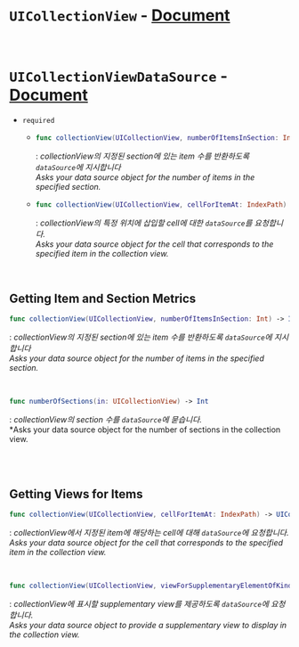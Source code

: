 # `UICollectionView` - [Document](https://developer.apple.com/documentation/uikit/uicollectionview)


<br>


# `UICollectionViewDataSource` - [Document](https://developer.apple.com/documentation/uikit/uicollectionviewdatasource)

- `required` 
    -   ```swift
        func collectionView(UICollectionView, numberOfItemsInSection: Int) -> Int
        ```
        : *collectionView의 지정된 section에 있는 item 수를 반환하도록 `dataSource`에 지시합니다*
        <br>*Asks your data source object for the number of items in the specified section.*
    
    -   ```swift
        func collectionView(UICollectionView, cellForItemAt: IndexPath) -> UICollectionViewCell
        ```
        : *collectionView의 특정 위치에 삽입할 cell에 대한 `dataSource`를 요청합니다.*
        <br>*Asks your data source object for the cell that corresponds to the specified item in the collection view.*


<br>


## Getting Item and Section Metrics

```swift
func collectionView(UICollectionView, numberOfItemsInSection: Int) -> Int
```
: *collectionView의 지정된 section에 있는 item 수를 반환하도록 `dataSource`에 지시합니다*
<br>*Asks your data source object for the number of items in the specified section.*


<br>



```swift
func numberOfSections(in: UICollectionView) -> Int
```
: *collectionView의 section 수를 `dataSource`에 묻습니다.*
<br>*Asks your data source object for the number of sections in the collection view.


<br>
<br>


## Getting Views for Items

```swift
func collectionView(UICollectionView, cellForItemAt: IndexPath) -> UICollectionViewCell
```
: *collectionView에서 지정된 item에 해당하는 cell에 대해 `dataSource`에 요청합니다.*
<br>*Asks your data source object for the cell that corresponds to the specified item in the collection view.*


<br>


```swift
func collectionView(UICollectionView, viewForSupplementaryElementOfKind: String, at: IndexPath) -> UICollectionReusableView
```
: *collectionView에 표시할 supplementary view를 제공하도록 `dataSource`에 요청합니다.*
<br>*Asks your data source object to provide a supplementary view to display in the collection view.*